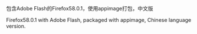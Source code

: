 包含Adobe Flash的Firefox58.0.1，使用appimage打包，中文版 

Firefox58.0.1 with Adobe Flash, packaged with appimage, Chinese language version.

